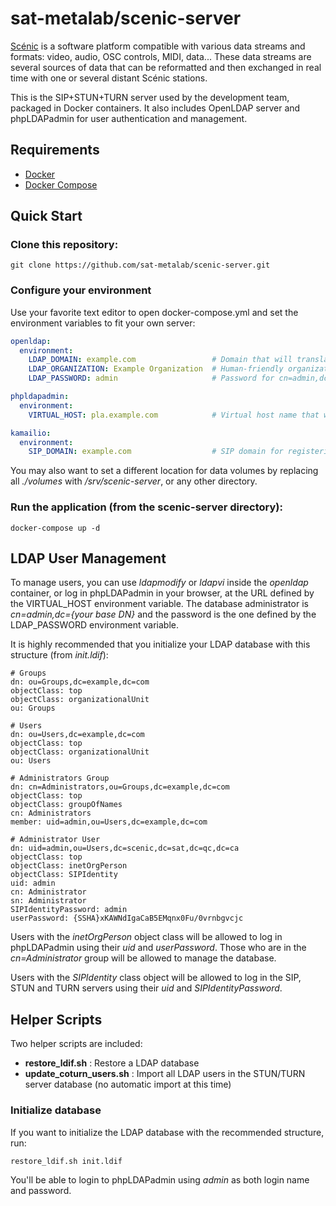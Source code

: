 # sat-metalab/scenic-server

[Scénic](https://github.com/sat-metalab/SCENIC/wiki) is a software platform compatible with various data streams and formats: video, audio, OSC controls, MIDI, data... These data streams are several sources of data that can be reformatted and then exchanged in real time with one or several distant Scénic stations.

This is the SIP+STUN+TURN server used by the development team, packaged in Docker containers. It also includes OpenLDAP server and phpLDAPadmin for user authentication and management.

## Requirements

* [Docker](https://github.com/docker/docker)
* [Docker Compose](https://github.com/docker/compose)

## Quick Start

### Clone this repository:

```shell
git clone https://github.com/sat-metalab/scenic-server.git
```

### Configure your environment

Use your favorite text editor to open docker-compose.yml and set the environment variables to fit your own server:

```yaml
openldap:
  environment:
    LDAP_DOMAIN: example.com                 # Domain that will translate to LDAP base DN (example.com -> dc=example,dc=com)
    LDAP_ORGANIZATION: Example Organization  # Human-friendly organization name
    LDAP_PASSWORD: admin                     # Password for cn=admin,dc={base DN}

phpldapadmin:
  environment:
    VIRTUAL_HOST: pla.example.com            # Virtual host name that will handle requests to phpLDAPadmin

kamailio:
  environment:
    SIP_DOMAIN: example.com                  # SIP domain for registering users
```

You may also want to set a different location for data volumes by replacing all *./volumes* with */srv/scenic-server*, or any other directory.

### Run the application (from the scenic-server directory):

```shell
docker-compose up -d
```

## LDAP User Management

To manage users, you can use *ldapmodify* or *ldapvi* inside the *openldap* container, or log in phpLDAPadmin in your browser, at the URL defined by the VIRTUAL_HOST environment variable. The database administrator is *cn=admin,dc={your base DN}* and the password is the one defined by the LDAP_PASSWORD environment variable.

It is highly recommended that you initialize your LDAP database with this structure (from *init.ldif*):

```ldif
# Groups
dn: ou=Groups,dc=example,dc=com
objectClass: top
objectClass: organizationalUnit
ou: Groups

# Users
dn: ou=Users,dc=example,dc=com
objectClass: top
objectClass: organizationalUnit
ou: Users

# Administrators Group
dn: cn=Administrators,ou=Groups,dc=example,dc=com
objectClass: top
objectClass: groupOfNames
cn: Administrators
member: uid=admin,ou=Users,dc=example,dc=com

# Administrator User
dn: uid=admin,ou=Users,dc=scenic,dc=sat,dc=qc,dc=ca
objectClass: top
objectClass: inetOrgPerson
objectClass: SIPIdentity
uid: admin
cn: Administrator
sn: Administrator
SIPIdentityPassword: admin
userPassword: {SSHA}xKAWNdIgaCaB5EMqnx0Fu/0vrnbgvcjc
```

Users with the *inetOrgPerson* object class will be allowed to log in phpLDAPadmin using their *uid* and *userPassword*. Those who are in the *cn=Administrator* group will be allowed to manage the database.

Users with the *SIPIdentity* class object will be allowed to log in the SIP, STUN and TURN servers using their *uid* and *SIPIdentityPassword*.

## Helper Scripts

Two helper scripts are included:

- **restore_ldif.sh** : Restore a LDAP database
- **update_coturn_users.sh** : Import all LDAP users in the STUN/TURN server database (no automatic import at this time)

### Initialize database

If you want to initialize the LDAP database with the recommended structure, run:

```shell
restore_ldif.sh init.ldif
```

You'll be able to login to phpLDAPadmin using *admin* as both login name and password.
